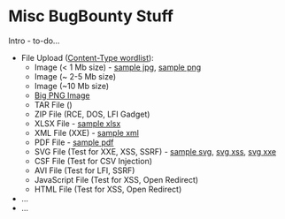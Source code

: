 # Misc BugBounty Stuff

Intro - to-do...

- File Upload ([Content-Type wordlist](https://github.com/danielmiessler/SecLists/blob/master/Discovery/Web-Content/web-all-content-types.txt)):
  - Image (< 1 Mb size) - [sample jpg](files/sample.jpg), [sample png](files/sample.png)
  - Image (~ 2-5 Mb size)
  - Image (~10 Mb size)
  - [Big PNG Image](https://github.com/korczis/big-png)
  - TAR File ()
  - ZIP File (RCE, DOS, LFI Gadget)
  - XLSX File - [sample xlsx](files/sample.xlsx)
  - XML File (XXE) - [sample xml](files/sample.xml)
  - PDF File - [sample pdf](files/sample.pdf)
  - SVG File (Test for XXE, XSS, SSRF) - [sample svg](files/sample.svg), [svg xss](files/svg_xss.svg), [svg xxe](files/svg_xxe.svg)
  - CSF File (Test for CSV Injection)
  - AVI File (Test for LFI, SSRF)
  - JavaScript File (Test for XSS, Open Redirect)
  - HTML File (Test for XSS, Open Redirect)
- ...
- ...
